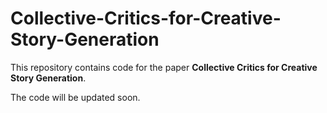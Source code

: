 # Collective-Critics-for-Creative-Story-Generation

This repository contains code for the paper **Collective Critics for Creative Story Generation**.

The code will be updated soon.
